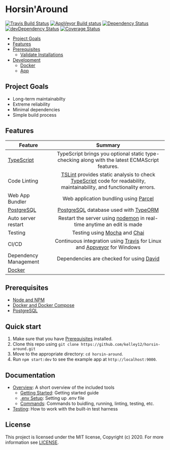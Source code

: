 # Horsin'Around

[![Travis Build Status](https://travis-ci.com/kelley12/horsin-around.svg?branch=master)](https://travis-ci.com/kelley12/horsin-around)
[![AppVeyor Build status](https://ci.appveyor.com/api/projects/status/43ah5tri0ennicdd?svg=true)](https://ci.appveyor.com/project/Kelley12/horsin-around)
[![Dependency Status](https://david-dm.org/kelley12/horsin-around/status.svg?style=flat)](https://david-dm.org/kelley12/horsin-around)
[![devDependency Status](https://david-dm.org/kelley12/horsin-around/dev-status.svg)](https://david-dm.org/kelley12/horsin-around?type=dev)
[![Coverage Status](https://coveralls.io/repos/github/Kelley12/horsin-around/badge.svg?branch=master)](https://coveralls.io/github/Kelley12/horsin-around?branch=master)

- [Project Goals](#project-goals)
- [Features](#features)
- [Prerequisites](#prerequisites)
  - [Validate Installations](#validate-installations)
- [Development](#development)
  - [Docker](#docker)
  - [App](#app)

## Project Goals

- Long-term maintainabilty
- Extreme reliability
- Minimal dependencies
- Simple build process

## Features

| Feature | Summary |
| ------- |:-------:|
| [TypeScript](https://github.com/microsoft/TypeScript) | TypeScript brings you optional static type-checking along with the latest ECMAScript features. |
| Code Linting | [TSLint](https://github.com/palantir/tslint) provides static analysis to check [TypeScript](https://github.com/microsoft/TypeScript) code for readability, maintainability, and functionality errors. |
| Web App Bundler | Web application bundling using [Parcel](https://github.com/parcel-bundler/parcel) |
| [PostgreSQL](https://www.postgresql.org/) | [PostgreSQL](https://www.postgresql.org/) database used with [TypeORM](https://github.com/typeorm/typeorm) |
| Auto server restart | Restart the server using [nodemon](https://github.com/remy/nodemon) in real-time anytime an edit is made |
| Testing | Testing using [Mocha](https://github.com/mochajs/mocha) and [Chai](https://github.com/chaijs/chai) |
| CI/CD | Continuous integration using [Travis](https://travis-ci.com/) for Linux and [Appveyor](https://ci.appveyor.com/) for Windows |
| Dependency Management | Dependencies are checked for  using [David](https://david-dm.org/) |
| [Docker](https://www.docker.com/) |  |

## Prerequisites

- [Node and NPM](https://nodejs.org/en/download/)
- [Docker and Docker Compose](https://docs.docker.com/install/)
- [PostgreSQL](https://www.postgresql.org/download/)

## Quick start

1. Make sure that you have [Prerequisites](#prerequisites) installed.
2. Clone this repo using `git clone https://github.com/kelley12/horsin-around.git`
3. Move to the appropriate directory: `cd horsin-around`.
4. Run `npm start:dev` to see the example app at `http://localhost:9000`.

## Documentation

- [Overview](docs/general): A short overview of the included tools
  - [Getting Started](docs/general/getting-started.md): Getting started guide
  - [.env Setup](docs/general/.env-setup.md): Setting up .env file
  - [Commands](docs/general/commands.md): Commands to buidling, running, linting, testing, etc.
- [Testing](docs/testing): How to work with the built-in test harness

## License

This project is licensed under the MIT license, Copyright (c) 2020. For more information see [LICENSE](LICENSE).
